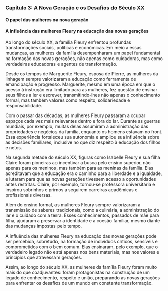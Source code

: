 
### Capítulo 3: A Nova Geração e os Desafios do Século XX

#### O papel das mulheres na nova geração

#### A influência das mulheres Fleury na educação das novas gerações

Ao longo do século XX, a família Fleury enfrentou profundas transformações sociais, políticas e econômicas. Em meio a essas mudanças, as mulheres da família desempenharam um papel fundamental na formação das novas gerações, não apenas como cuidadoras, mas como verdadeiras educadoras e agentes de transformação.

Desde os tempos de Marguerite Fleury, esposa de Pierre, as mulheres da linhagem sempre valorizaram a educação como ferramenta de emancipação e progresso. Marguerite, mesmo em uma época em que o acesso à instrução era limitado para as mulheres, fez questão de ensinar seus filhos a ler e escrever, transmitindo-lhes não apenas o conhecimento formal, mas também valores como respeito, solidariedade e responsabilidade.

Com o passar das décadas, as mulheres Fleury passaram a ocupar espaços cada vez mais relevantes dentro e fora do lar. Durante as guerras mundiais, por exemplo, muitas delas assumiram a administração das propriedades e negócios da família, enquanto os homens estavam no front. Essa experiência fortaleceu sua autonomia e ampliou sua influência sobre as decisões familiares, inclusive no que diz respeito à educação dos filhos e netos.

Na segunda metade do século XX, figuras como Isabelle Fleury e sua filha Claire foram pioneiras ao incentivar a busca pelo ensino superior, não apenas para os meninos, mas também para as meninas da família. Elas acreditavam que a educação era o caminho para a liberdade e a igualdade, e lutaram para que as novas gerações tivessem acesso a oportunidades antes restritas. Claire, por exemplo, tornou-se professora universitária e inspirou sobrinhos e primos a seguirem carreiras acadêmicas e profissionais diversas.

Além do ensino formal, as mulheres Fleury sempre valorizaram a transmissão de saberes tradicionais, como a culinária, a administração do lar e o cuidado com a terra. Esses conhecimentos, passados de mãe para filha, ajudaram a preservar a identidade e a coesão familiar, mesmo diante das mudanças impostas pelo tempo.

A influência das mulheres Fleury na educação das novas gerações pode ser percebida, sobretudo, na formação de indivíduos críticos, sensíveis e comprometidos com o bem comum. Elas ensinaram, pelo exemplo, que o verdadeiro legado não está apenas nos bens materiais, mas nos valores e princípios que atravessam gerações.

Assim, ao longo do século XX, as mulheres da família Fleury foram muito mais do que coadjuvantes: foram protagonistas na construção de um legado de conhecimento, respeito e união, preparando as novas gerações para enfrentar os desafios de um mundo em constante transformação.
```
